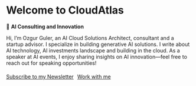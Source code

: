 # Welcome to CloudAtlas

🚀 **AI Consulting and Innovation**

Hi, I’m Ozgur Guler, an AI Cloud Solutions Architect, consultant and a startup advisor. I specialize in building generative AI solutions. I write about AI technology, AI investments landscape and building in the cloud. As a speaker at AI events, I enjoy sharing insights on AI innovation—feel free to reach out for speaking opportunities!

<div style="display: flex; gap: 10px; margin-top: 20px;">
  <a href="https://example.com/newsletter" target="_blank" class="button button-primary">Subscribe to my Newsletter</a>
  <a href="https://example.com/contact" target="_blank" class="button button-secondary">Work with me</a>
</div>


